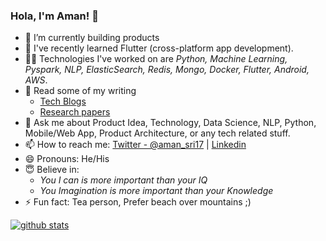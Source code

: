 ### Hola, I'm Aman! 👋

- 🔭 I’m currently building products
- 🤗 I've recently learned Flutter (cross-platform app development). 
- 🤹🏻‍ Technologies I've worked on are *Python, Machine Learning, Pyspark, NLP, ElasticSearch, Redis, Mongo, Docker, Flutter, Android, AWS*.
- 📄 Read some of my writing
  - [Tech Blogs](https://haptik.ai/tech/author/aman-srivastava/)
  - [Research papers](https://www.researchgate.net/profile/Aman_Srivastava14/research)
- 💬 Ask me about Product Idea, Technology, Data Science, NLP, Python, Mobile/Web App, Product Architecture, or any tech related stuff.
- 📫 How to reach me: [Twitter - @aman_sri17](https://twitter.com/aman_sri17) | [Linkedin](https://www.linkedin.com/in/aman-srivastava-a8bb1285/)
- 😄 Pronouns: He/His
- 😇 Believe in: 
  - *You I can is more important than your IQ* 
  - *You Imagination is more important than your Knowledge*
- ⚡ Fun fact: Tea person, Prefer beach over mountains ;)

[![github stats](https://github-readme-stats.vercel.app/api?username=amansrivastava17&show_icons=true&hide_border=False)](https://github.com/amansrivastava17)
